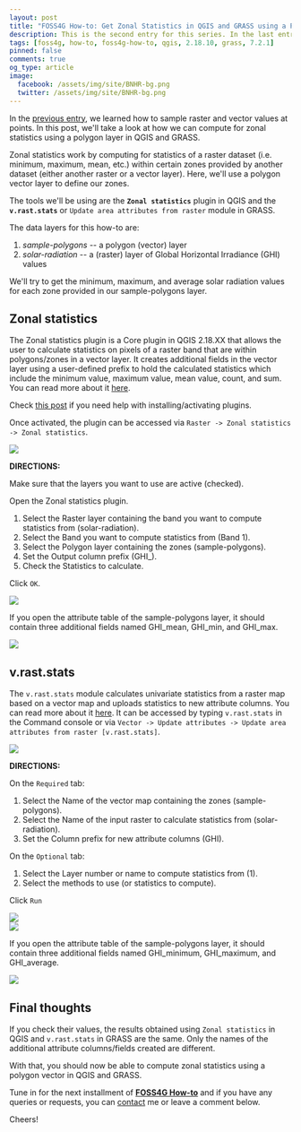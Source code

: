 ```yaml
---
layout: post
title: "FOSS4G How-to: Get Zonal Statistics in QGIS and GRASS using a Polygon Layer as Zones"
description: This is the second entry for this series. In the last entry, we learned how to sample rasters using points. This time we'll compute zonal statistics using a polygon layer using QGIS and GRASS.
tags: [foss4g, how-to, foss4g-how-to, qgis, 2.18.10, grass, 7.2.1]
pinned: false
comments: true
og_type: article
image:
  facebook: /assets/img/site/BNHR-bg.png
  twitter: /assets/img/site/BNHR-bg.png
---
```


In the [previous entry](https://benhur07b.github.io/2017/07/26/foss4g-how-to-sample-raster-or-vector-values-at-points-in-qgis-and-grass.html), we learned how to sample raster and vector values at points. In this post, we'll take a look at how we can compute for zonal statistics using a polygon layer in QGIS and GRASS.

Zonal statistics work by computing for statistics of a raster dataset (i.e. minimum, maximum, mean, etc.) within certain zones provided by another dataset (either another raster or a vector layer). Here, we'll use a polygon vector layer to define our zones.

The tools we'll be using are the **```Zonal statistics```** plugin in QGIS and the **```v.rast.stats```** or ```Update area attributes from raster``` module in GRASS.

The data layers for this how-to are:
1. *sample-polygons* -- a polygon (vector) layer
2. *solar-radiation* -- a (raster) layer of Global Horizontal Irradiance (GHI) values

We'll try to get the minimum, maximum, and average solar radiation values for each zone provided in our sample-polygons layer.

## Zonal statistics
The Zonal statistics plugin is a Core plugin in QGIS 2.18.XX that allows the user to calculate statistics on pixels of a raster band that are within polygons/zones in a vector layer. It creates additional fields in the vector layer using a user-defined prefix to hold the calculated statistics which include the minimum value, maximum value, mean value, count, and sum. You can read more about it [here](https://docs.qgis.org/2.18/en/docs/user_manual/plugins/plugins_zonal_statistics.html).

Check [this post](https://benhur07b.github.io/2017/07/14/qgis-plugins.html) if you need help with installing/activating plugins.

Once activated, the plugin can be accessed via ```Raster -> Zonal statistics -> Zonal statistics```.

<div class="col-md-12 img-container"><img class="img-fluid post-img img-shadow" src="{{ site.baseurl }}/assets/img/posts/2017-07-28-foss4g-how-to-get-zonal-statistics-in-qgis-and-grass-using-a-polygon-layer-as-zones/zonal-stats-cropped.png"></div>

>
**DIRECTIONS:**
>
Make sure that the layers you want to use are active (checked).
>
Open the Zonal statistics plugin.
>
1. Select the Raster layer containing the band you want to compute statistics from (solar-radiation).
2. Select the Band you want to compute statistics from (Band 1).
3. Select the Polygon layer containing the zones (sample-polygons).
4. Set the Output column prefix (GHI_).
5. Check the Statistics to calculate.
>
Click ```OK```.

<div class="col-md-12 img-container"><img class="img-fluid post-img img-shadow" src="{{ site.baseurl }}/assets/img/posts/2017-07-28-foss4g-how-to-get-zonal-statistics-in-qgis-and-grass-using-a-polygon-layer-as-zones/zonal-stats-gui-1.png"></div>

If you open the attribute table of the sample-polygons layer, it should contain three additional fields named GHI_mean, GHI_min, and GHI_max.

<div class="col-md-12 img-container"><img class="img-fluid post-img img-shadow" src="{{ site.baseurl }}/assets/img/posts/2017-07-28-foss4g-how-to-get-zonal-statistics-in-qgis-and-grass-using-a-polygon-layer-as-zones/qgis-attr-tab-2.png"></div>

## v.rast.stats
The ```v.rast.stats``` module calculates univariate statistics from a raster map based on a vector map and uploads statistics to new attribute columns. You can read more about it [here](https://grass.osgeo.org/grass72/manuals/v.rast.stats.html). It can be accessed by typing ```v.rast.stats``` in the Command console or via ```Vector -> Update attributes -> Update area attributes from raster [v.rast.stats]```.

<div class="col-md-12 img-container"><img class="img-fluid post-img img-shadow" src="{{ site.baseurl }}/assets/img/posts/2017-07-28-foss4g-how-to-get-zonal-statistics-in-qgis-and-grass-using-a-polygon-layer-as-zones/v.rast.stats-cropped.png"></div>

>
**DIRECTIONS:**
>
On the ```Required``` tab:
1. Select the Name of the vector map containing the zones (sample-polygons).
2. Select the Name of the input raster to calculate statistics from (solar-radiation).
3. Set the Column prefix for new attribute columns (GHI).
>
On the ```Optional``` tab:
1. Select the Layer number or name to compute statistics from (1).
2. Select the methods to use (or statistics to compute).
>
Click ```Run```

<div class="col-md-12 img-container"><img class="img-fluid post-img img-shadow" src="{{ site.baseurl }}/assets/img/posts/2017-07-28-foss4g-how-to-get-zonal-statistics-in-qgis-and-grass-using-a-polygon-layer-as-zones/v.rast.stats-reqd.png"></div>

<div class="col-md-12 img-container"><img class="img-fluid post-img img-shadow" src="{{ site.baseurl }}/assets/img/posts/2017-07-28-foss4g-how-to-get-zonal-statistics-in-qgis-and-grass-using-a-polygon-layer-as-zones/v.rast.stats-opt.png"></div>

If you open the attribute table of the sample-polygons layer, it should contain three additional fields named GHI_minimum, GHI_maximum, and GHI_average.

<div class="col-md-12 img-container"><img class="img-fluid post-img img-shadow" src="{{ site.baseurl }}/assets/img/posts/2017-07-28-foss4g-how-to-get-zonal-statistics-in-qgis-and-grass-using-a-polygon-layer-as-zones/grass-attr-tab-2.png"></div>

## Final thoughts
If you check their values, the results obtained using ```Zonal statistics``` in QGIS and ```v.rast.stats``` in GRASS are the same. Only the names of the additional attribute columns/fields created are different.

With that, you should now be able to compute zonal statistics using a polygon vector in QGIS and GRASS.

Tune in for the next installment of [**FOSS4G How-to**]({{site.baseurl}}/blog/tags.html#foss4g-how-to) and if you have any queries or requests, you can [contact]({{site.baseurl}}) me or leave a comment below.

Cheers!
